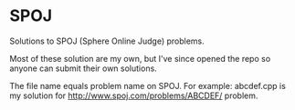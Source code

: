 # SPOJ

Solutions to SPOJ (Sphere Online Judge) problems.

Most of these solution are my own, but I've since opened the repo so anyone can submit their own solutions.

The file name equals problem name on SPOJ.
For example: abcdef.cpp is my solution for http://www.spoj.com/problems/ABCDEF/ problem.

